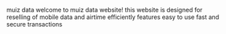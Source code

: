 muiz data
welcome to muiz data website!
this website is designed for reselling of mobile data and airtime efficiently
features 
easy to use 
fast and secure transactions 
